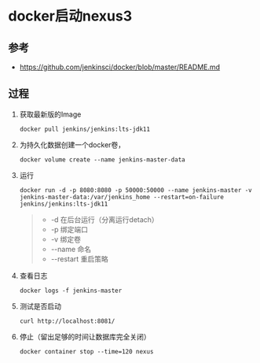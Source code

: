 # docker启动nexus3
## 参考
- https://github.com/jenkinsci/docker/blob/master/README.md
## 过程
1. 获取最新版的Image

	```console
	docker pull jenkins/jenkins:lts-jdk11
	```
2. 为持久化数据创建一个docker卷，
	```console
	docker volume create --name jenkins-master-data
	```
3. 运行
	```console
	docker run -d -p 8080:8080 -p 50000:50000 --name jenkins-master -v jenkins-master-data:/var/jenkins_home --restart=on-failure jenkins/jenkins:lts-jdk11
	```
	> - -d 在后台运行（分离运行detach）
	> - -p 绑定端口
	> - -v 绑定卷
	> - --name 命名
	> - --restart 重启策略
4. 查看日志
	```console
	docker logs -f jenkins-master
	```
5. 测试是否启动
	```console
	curl http://localhost:8081/
	```
6. 停止（留出足够的时间让数据库完全关闭）
	```console
	docker container stop --time=120 nexus
	```